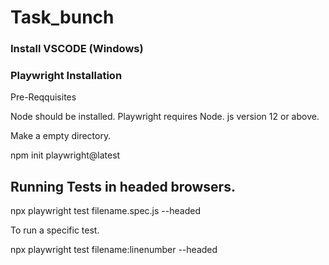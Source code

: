 # Task_bunch

### Install VSCODE (Windows)

### Playwright Installation

Pre-Reqquisites

Node should be installed. Playwright requires Node. js version 12 or above.

Make a empty directory.

npm init playwright@latest

## Running Tests in headed browsers.

npx playwright test filename.spec.js --headed

To run a specific test.

npx playwright test filename:linenumber --headed

  
